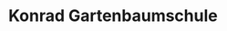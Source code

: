 ---
title: "Konrad Gartenbaumschule"
url: /herxheim/konrad-gartenbaumschule/
shop: Garten-Center
---